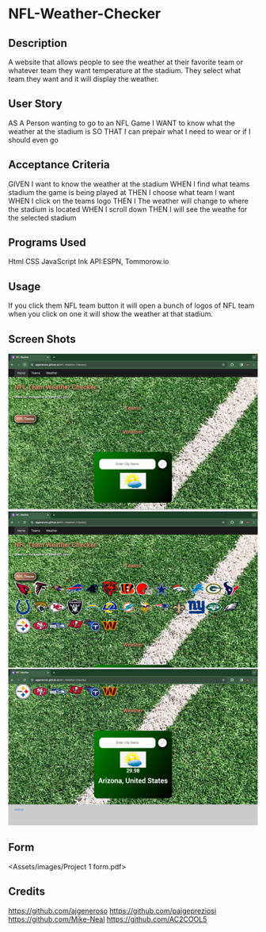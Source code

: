 # NFL-Weather-Checker

## Description
A website that allows people to see the weather at their favorite team or whatever team they want temperature at the stadium. They select what team they want and it will display the weather.

## User Story
AS A Person wanting to go to an NFL Game
I WANT to know what the weather at the stadium is
SO THAT I can prepair what I need to wear or if I should even go

## Acceptance Criteria
GIVEN I want to know the weather at the stadium
WHEN I find what teams stadium the game is being played at
THEN I choose what team I want
WHEN I click on the teams logo
THEN I The weather will change to where the stadium is located
WHEN I scroll down
THEN I will see the weathe for the selected stadium


## Programs Used
Html
CSS
JavaScript
Ink
API:ESPN, Tommorow.io

## Usage
If you click them NFL team button it will open a bunch of logos of NFL team when you click on one it will show the weather at that stadium.

## Screen Shots
![Alt text](<Assets/images/Screen Shot 2024-01-08 at 10.58.39 AM.png>)
![Alt text](<Assets/images/Screen Shot 2024-01-08 at 10.58.54 AM.png>)
![Alt text](<Assets/images/Screen Shot 2024-01-08 at 10.59.22 AM.png>)

## Form
<Assets/images/Project 1 form.pdf>

## Credits
https://github.com/ajgeneroso
https://github.com/paigepreziosi
https://github.com/Mike-Neal
https://github.com/AC2COOL5


